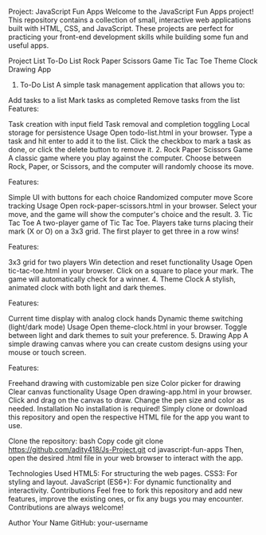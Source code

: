 
Project: JavaScript Fun Apps
Welcome to the JavaScript Fun Apps project! This repository contains a collection of small, interactive web applications built with HTML, CSS, and JavaScript. These projects are perfect for practicing your front-end development skills while building some fun and useful apps.

Project List
To-Do List
Rock Paper Scissors Game
Tic Tac Toe
Theme Clock
Drawing App
1. To-Do List
A simple task management application that allows you to:

Add tasks to a list
Mark tasks as completed
Remove tasks from the list
Features:

Task creation with input field
Task removal and completion toggling
Local storage for persistence
Usage
Open todo-list.html in your browser.
Type a task and hit enter to add it to the list.
Click the checkbox to mark a task as done, or click the delete button to remove it.
2. Rock Paper Scissors Game
A classic game where you play against the computer. Choose between Rock, Paper, or Scissors, and the computer will randomly choose its move.

Features:

Simple UI with buttons for each choice
Randomized computer move
Score tracking
Usage
Open rock-paper-scissors.html in your browser.
Select your move, and the game will show the computer's choice and the result.
3. Tic Tac Toe
A two-player game of Tic Tac Toe. Players take turns placing their mark (X or O) on a 3x3 grid. The first player to get three in a row wins!

Features:

3x3 grid for two players
Win detection and reset functionality
Usage
Open tic-tac-toe.html in your browser.
Click on a square to place your mark. The game will automatically check for a winner.
4. Theme Clock
A stylish, animated clock with both light and dark themes.

Features:

Current time display with analog clock hands
Dynamic theme switching (light/dark mode)
Usage
Open theme-clock.html in your browser.
Toggle between light and dark themes to suit your preference.
5. Drawing App
A simple drawing canvas where you can create custom designs using your mouse or touch screen.

Features:

Freehand drawing with customizable pen size
Color picker for drawing
Clear canvas functionality
Usage
Open drawing-app.html in your browser.
Click and drag on the canvas to draw.
Change the pen size and color as needed.
Installation
No installation is required! Simply clone or download this repository and open the respective HTML file for the app you want to use.

Clone the repository:
bash
Copy code
git clone https://github.com/adity418/Js-Project.git
cd javascript-fun-apps
Then, open the desired .html file in your web browser to interact with the app.

Technologies Used
HTML5: For structuring the web pages.
CSS3: For styling and layout.
JavaScript (ES6+): For dynamic functionality and interactivity.
Contributions
Feel free to fork this repository and add new features, improve the existing ones, or fix any bugs you may encounter. Contributions are always welcome!


Author
Your Name
GitHub: your-username

